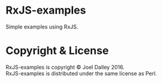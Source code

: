 RxJS-examples
==============

Simple examples using RxJS.

Copyright & License
===================

RxJS-examples is copyright &copy; Joel Dalley 2016.<br/>
RxJS-examples is distributed under the same license as Perl.
